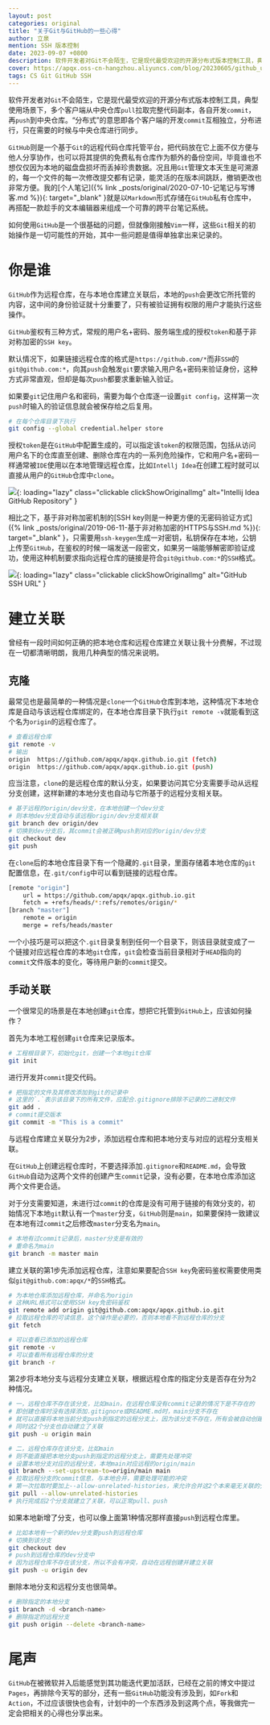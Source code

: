 ```yaml
---
layout: post
categories: original
title: "关于Git与GitHub的一些心得"
author: 立泉
mention: SSH 版本控制
date: 2023-09-07 +0800
description: 软件开发者对Git不会陌生，它是现代最受欢迎的开源分布式版本控制工具，典型使用场景下，多个客户端从中央仓库pull拉取完整代码副本，各自开发commit，再push到中央仓库。“分布式”的意思即各个客户端的开发commit互相独立，分布进行，只在需要的时候与中央仓库进行同步。
cover: https://apqx.oss-cn-hangzhou.aliyuncs.com/blog/20230605/github_url_ssh_thumb.jpg
tags: CS Git GitHub SSH
---
```


软件开发者对`Git`不会陌生，它是现代最受欢迎的开源分布式版本控制工具，典型使用场景下，多个客户端从中央仓库`pull`拉取完整代码副本，各自开发`commit`，再`push`到中央仓库。“分布式”的意思即各个客户端的开发`commit`互相独立，分布进行，只在需要的时候与中央仓库进行同步。

`GitHub`则是一个基于`Git`的远程代码仓库托管平台，把代码放在它上面不仅方便与他人分享协作，也可以将其提供的免费私有仓库作为额外的备份空间，毕竟谁也不想仅仅因为本地的磁盘盘损坏而丢掉珍贵数据。况且用`Git`管理文本天生是可溯源的，每一个文件的每一次修改提交都有记录，能灵活的在版本间跳跃，撤销更改也非常方便。我的[个人笔记]({% link _posts/original/2020-07-10-记笔记与写博客.md %}){: target="_blank" }就是以`Markdown`形式存储在`GitHub`私有仓库中，再搭配一款趁手的文本编辑器来组成一个可靠的跨平台笔记系统。

如何使用`GitHub`是一个很基础的问题，但就像刚接触`Vim`一样，这些`Git`相关的初始操作是一切可能性的开始，其中一些问题是值得单独拿出来记录的。


# 你是谁

`GitHub`作为远程仓库，在与本地仓库建立关联后，本地的`push`会更改它所托管的内容，这中间的身份验证就十分重要了，只有被验证拥有权限的用户才能执行这些操作。

`GitHub`鉴权有三种方式，常规的用户名+密码、服务端生成的授权`token`和基于非对称加密的`SSH key`。

默认情况下，如果链接远程仓库的格式是`https://github.com/*`而非`SSH`的`git@github.com:*`，向其`push`会触发`git`要求输入用户名+密码来验证身份，这种方式非常直观，但却是每次`push`都要求重新输入验证。

如果要`git`记住用户名和密码，需要为每个仓库逐一设置`git config`，这样第一次`push`时输入的验证信息就会被保存给之后复用。

```sh
# 在每个仓库目录下执行
git config --global credential.helper store
```

授权`token`是在`GitHub`中配置生成的，可以指定该`token`的权限范围，包括从访问用户名下的仓库直至创建、删除仓库在内的一系列危险操作，它和用户名+密码一样通常被`IDE`使用以在本地管理远程仓库，比如`Intellj Idea`在创建工程时就可以直接从用户的`GitHub`仓库中`clone`。

![](https://apqx.oss-cn-hangzhou.aliyuncs.com/blog/20230605/idea_github_repository.webp){: loading="lazy" class="clickable clickShowOriginalImg" alt="Intellij Idea GitHub Repository" }

相比之下，基于非对称加密机制的[SSH key则是一种更方便的无密码验证方式]({%  link _posts/original/2019-06-11-基于非对称加密的HTTPS与SSH.md %}){: target="_blank" }，只需要用`ssh-keygen`生成一对密钥，私钥保存在本地，公钥上传至`GitHub`，在鉴权的时候一端发送一段密文，如果另一端能够解密即验证成功，使用这种机制要求指向远程仓库的链接是符合`git@github.com:*`的`SSH`格式。

![](https://apqx.oss-cn-hangzhou.aliyuncs.com/blog/20230605/github_url_ssh_thumb.jpg){: loading="lazy" class="clickable clickShowOriginalImg" alt="GitHub SSH URL" }

# 建立关联

曾经有一段时间如何正确的把本地仓库和远程仓库建立关联让我十分费解，不过现在一切都清晰明朗，我用几种典型的情况来说明。

## 克隆

最常见也是最简单的一种情况是`clone`一个`GitHub`仓库到本地，这种情况下本地仓库是自动与该远程仓库绑定的，在本地仓库目录下执行`git remote -v`就能看到这个名为`origin`的远程仓库了。

```sh
# 查看远程仓库
git remote -v
# 输出
origin	https://github.com/apqx/apqx.github.io.git (fetch)
origin	https://github.com/apqx/apqx.github.io.git (push)
```

应当注意，`clone`的是远程仓库的默认分支，如果要访问其它分支需要手动从远程分支创建，这样新建的本地分支也自动与它所基于的远程分支相关联。

```sh
# 基于远程的origin/dev分支，在本地创建一个dev分支
# 则本地dev分支自动与该远程origin/dev分支相关联
git branch dev origin/dev
# 切换到dev分支后，其commit会被正确push到对应的origin/dev分支
git checkout dev
git push
```

在`clone`后的本地仓库目录下有一个隐藏的`.git`目录，里面存储着本地仓库的`git`配置信息，在`.git/config`中可以看到链接的远程仓库。

```sh
[remote "origin"]
	url = https://github.com/apqx/apqx.github.io.git
	fetch = +refs/heads/*:refs/remotes/origin/*
[branch "master"]
	remote = origin
	merge = refs/heads/master
```

一个小技巧是可以把这个`.git`目录复制到任何一个目录下，则该目录就变成了一个链接对应远程仓库的本地`git`仓库，`git`会检查当前目录相对于`HEAD`指向的`commit`文件版本的变化，等待用户新的`commit`提交。

## 手动关联

一个很常见的场景是在本地创建`git`仓库，想把它托管到`GitHub`上，应该如何操作？

首先为本地工程创建`git`仓库来记录版本。

```sh
# 工程根目录下，初始化git，创建一个本地git仓库
git init
```

进行开发并`commit`提交代码。

```sh
# 把指定的文件及其修改添加到git的记录中
# 这里的`.`表示该目录下的所有文件，应配合.gitignore排除不记录的二进制文件
git add .
# commit提交版本
git commit -m "This is a commit"
```

与远程仓库建立关联分为2步，添加远程仓库和把本地分支与对应的远程分支相关联。

在`GitHub`上创建远程仓库时，不要选择添加`.gitignore`和`README.md`，会导致`GitHub`自动为这两个文件的创建产生`commit`记录，没有必要，在本地仓库添加这两个文件更合适。

对于分支需要知道，未进行过`commit`的仓库是没有可用于链接的有效分支的，初始情况下本地`git`默认有一个`master`分支，`GitHub`则是`main`，如果要保持一致建议在本地有过`commit`之后修改`master`分支名为`main`。

```sh
# 本地有过commit记录后，master分支是有效的
# 重命名为main
git branch -m master main
```

建立关联的第1步先添加远程仓库，注意如果要配合`SSH key`免密码鉴权需要使用类似`git@github.com:apqx/*`的`SSH`格式。

```sh
# 为本地仓库添加远程仓库，并命名为origin
# 这种URL格式可以使用SSH key免密码鉴权
git remote add origin git@github.com:apqx/apqx.github.io.git
# 拉取远程仓库的可读信息，这个操作是必要的，否则本地看不到远程仓库的分支
git fetch

# 可以查看已添加的远程仓库
git remote -v
# 可以查看所有远程仓库的分支
git branch -r
```

第2步将本地分支与远程分支建立关联，根据远程仓库的指定分支是否存在分为2种情况。

```sh
# 一，远程仓库不存在该分支，比如main，在远程仓库没有commit记录的情况下是不存在的
# 即创建仓库时没有选择添加.gitignore或README.md时，main分支不存在
# 就可以直接将本地当前分支push到指定的远程分支上，因为该分支不存在，所有会被自动创建
# 同时这2个分支也自动建立了关联
git push -u origin main

# 二，远程仓库存在该分支，比如main
# 则不能直接把本地分支push到指定的远程分支上，需要先处理冲突
# 设置本地分支对应的远程分支，本地main对应远程的origin/main
git branch --set-upstream-to=origin/main main
# 拉取远程分支的commit信息，与本地合并，需要处理可能的冲突
# 第一次拉取时要加上--allow-unrelated-histories，来允许合并这2个本来毫无关联的分支信息
git pull --allow-unrelated-histories
# 执行完成后2个分支就建立了关联，可以正常pull、push
```

如果本地新增了分支，也可以像上面第1种情况那样直接`push`到远程仓库里。

```sh
# 比如本地有一个新的dev分支要push到远程仓库
# 切换到该分支
git checkout dev
# push到远程仓库的dev分支中
# 因为远程仓库不存在该分支，所以不会有冲突，自动在远程创建并建立关联
git push -u origin dev
```

删除本地分支和远程分支也很简单。

```sh
# 删除指定的本地分支
git branch -d <branch-name>
# 删除指定的远程分支
git push origin --delete <branch-name>
```

# 尾声

`GitHub`在被微软并入后能感觉到其功能迭代更加活跃，已经在之前的博文中提过`Pages`，再排除今天写的部分，还有一些`GitHub`功能没有涉及到，如`Fork`和`Action`，不过应该很快也会有，计划中的一个东西涉及到这两个点，等我做完一定会把相关的心得也分享出来。